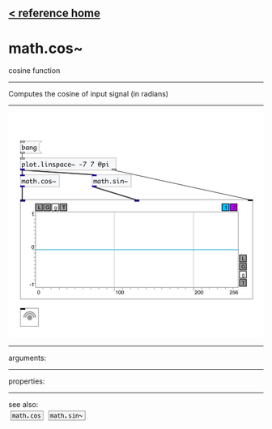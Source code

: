 [< reference home](index.html)
---

# math.cos~


cosine function

---

Computes the cosine of input signal (in radians)
<br>


---


![example](examples/math.cos~-example.jpg)

---
arguments:


---
properties:


---
see also:<br>
[![math.cos](img/object_math.cos.png)](math.cos.html)
[![math.sin~](img/object_math.sin~.png)](math.sin~.html)
